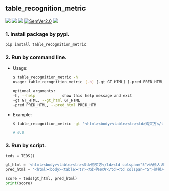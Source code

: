 ## table_recognition_metric
<p align="left">
    <a href=""><img src="https://img.shields.io/badge/OS-Linux%2C%20Win%2C%20Mac-pink.svg"></a>
    <a href=""><img src="https://img.shields.io/badge/python->=3.6,<3.12-aff.svg"></a>
    <a href="https://pepy.tech/project/table-recognition-metric"><img src="https://static.pepy.tech/personalized-badge/table-recognition-metric?period=total&units=abbreviation&left_color=grey&right_color=blue&left_text=Downloads"></a>
<a href="https://semver.org/"><img alt="SemVer2.0" src="https://img.shields.io/badge/SemVer-2.0-brightgreen"></a>
    <a href="https://github.com/psf/black"><img src="https://img.shields.io/badge/code%20style-black-000000.svg"></a>
</p>

### 1. Install package by pypi.
```bash
pip install table_recognition_metric
```
### 2. Run by command line.
- Usage:
    ```bash
    $ table_recognition_metric -h
    usage: table_recognition_metric [-h] [-gt GT_HTML] [-pred PRED_HTML]

    optional arguments:
    -h, --help            show this help message and exit
    -gt GT_HTML, --gt_html GT_HTML
    -pred PRED_HTML, --pred_html PRED_HTM
    ```
- Example:
    ```bash
    $ table_recognition_metric -gt '<html><body><table><tr><td>购买方</td><td colspan="5">纳税人识别号地址、电记开户行及账号</td><td>密码区</td><td colspan="4"></td></tr><tr><td colspan="2">货物或应税劳务、服务名称理肤泉清痘旅行装控油祛痘调节水油平衡理肤泉特安舒缓修护乳40ml合计</td><td>规格型号</td><td>单位</td><td>11</td><td colspan="3"></td><td></td><td>税率17%17%</td><td></td></tr><tr><td colspan="2">价税合计（大写）</td><td colspan="9"></td></tr><tr><td>销售方</td><td colspan="5">纳税人识别号地址、电话开户行及账号</td><td>备注</td><td colspan="4"></td></tr></table></body></html>' -pred ''

    # 0.0
    ```
### 3. Run by script.
```python
teds = TEDS()

gt_html = '<html><body><table><tr><td>购买方</td><td colspan="5">纳税人识别号地址、电记开户行及账号</td><td>密码区</td><td colspan="4"></td></tr><tr><td colspan="2">货物或应税劳务、服务名称理肤泉清痘旅行装控油祛痘调节水油平衡理肤泉特安舒缓修护乳40ml合计</td><td>规格型号</td><td>单位</td><td>11</td><td colspan="3"></td><td></td><td>税率17%17%</td><td></td></tr><tr><td colspan="2">价税合计（大写）</td><td colspan="9"></td></tr><tr><td>销售方</td><td colspan="5">纳税人识别号地址、电话开户行及账号</td><td>备注</td><td colspan="4"></td></tr></table></body></html>'
pred_html = '<html><body><table><tr><td>购买方</td><td colspan="5">纳税人识别号地址、电记开户行及账号</td><td>密码区</td><td colspan="4"></td></tr><tr><td colspan="2">货物或应税劳务、服务名称理肤泉清痘旅行装控油祛痘调节水油平衡理肤泉特安舒缓修护乳40ml合计</td><td>规格型号</td><td>单位</td><td>11</td><td colspan="3"></td><td></td><td>税率17%17%</td><td></td></tr><tr><td colspan="2">价税合计（大写）</td><td colspan="9"></td></tr><tr><td>销售方</td><td colspan="5">纳税人识别号地址、电话开户行及账号</td><td>备注</td><td colspan="4"></td></tr></table></body></html>'

score = teds(gt_html, pred_html)
print(score)
```